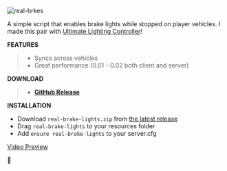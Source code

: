 ![real-brkes](https://user-images.githubusercontent.com/48927090/223524368-d73eca74-cc52-460d-8d56-bae1928046ff.jpg)


A simple script that enables brake lights while stopped on player vehicles.
I made this pair with [Ultimate Lighting Controller](https://forum.cfx.re/t/free-ultimate-lighting-controller/4985223)!



**FEATURES**
> - Syncs across vehicles
> - Great performance (0.01 - 0.02 both client and server)

**DOWNLOAD**
>- [**GitHub Release**](https://github.com/Flohhhhh/real-brake-lights/releases/latest)

**INSTALLATION**
- Download ``real-brake-lights.zip`` from [the latest release](https://github.com/Flohhhhh/real-brake-lights/releases/latest/)
- Drag ``real-brake-lights`` to your resources folder
- Add ``ensure real-brake-lights`` to your server.cfg

[Video Preview](https://medal.tv/games/gta-v/clips/YtzVDdvY7j4IN/d13371dtHMed?invite=cr-MSxaMXYsMTU4OTMwMTkwLA)

:clap:
